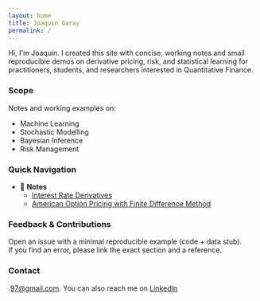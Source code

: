 ```yaml
---
layout: home
title: Joaquin Garay
permalink: /
---
```


Hi, I'm Joaquin. I created this site with concise, working notes and small reproducible demos on derivative pricing, risk, and statistical learning for practitioners, students, and researchers interested in Quantitative Finance.

### Scope

Notes and working examples on:

- Machine Learning
- Stochastic Modelling
- Bayesian Inference
- Risk Management


### Quick Navigation

- 📓 **Notes**  
  - [Interest Rate Derivatives](_posts/2024-01-04-interest-rate-derivatives.md)
  - [American Option Pricing with Finite Difference Method](_posts/2025-04-16-FDM_American_Options.md)


### Feedback & Contributions

Open an issue with a minimal reproducible example (code + data stub).  
If you find an error, please link the exact section and a reference.

### Contact

<firstname>.<lastname>97@gmail.com.
You can also reach me on [LinkedIn](https://www.linkedin.com/in/garayjoaquin/)





